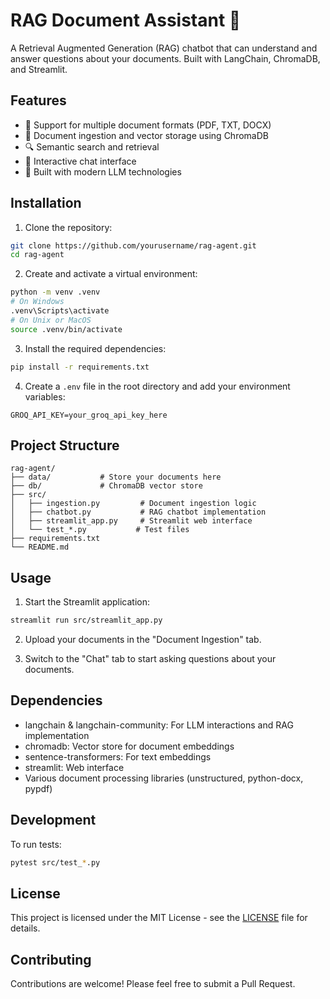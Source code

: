 # RAG Document Assistant 🤖

A Retrieval Augmented Generation (RAG) chatbot that can understand and answer questions about your documents. Built with LangChain, ChromaDB, and Streamlit.

## Features

- 📄 Support for multiple document formats (PDF, TXT, DOCX)
- 💾 Document ingestion and vector storage using ChromaDB
- 🔍 Semantic search and retrieval
- 💬 Interactive chat interface
- 🚀 Built with modern LLM technologies

## Installation

1. Clone the repository:
```bash
git clone https://github.com/yourusername/rag-agent.git
cd rag-agent
```

2. Create and activate a virtual environment:
```bash
python -m venv .venv
# On Windows
.venv\Scripts\activate
# On Unix or MacOS
source .venv/bin/activate
```

3. Install the required dependencies:
```bash
pip install -r requirements.txt
```

4. Create a `.env` file in the root directory and add your environment variables:
```
GROQ_API_KEY=your_groq_api_key_here
```

## Project Structure

```
rag-agent/
├── data/           # Store your documents here
├── db/             # ChromaDB vector store
├── src/
│   ├── ingestion.py         # Document ingestion logic
│   ├── chatbot.py           # RAG chatbot implementation
│   ├── streamlit_app.py     # Streamlit web interface
│   └── test_*.py           # Test files
├── requirements.txt
└── README.md
```

## Usage

1. Start the Streamlit application:
```bash
streamlit run src/streamlit_app.py
```

2. Upload your documents in the "Document Ingestion" tab.

3. Switch to the "Chat" tab to start asking questions about your documents.

## Dependencies

- langchain & langchain-community: For LLM interactions and RAG implementation
- chromadb: Vector store for document embeddings
- sentence-transformers: For text embeddings
- streamlit: Web interface
- Various document processing libraries (unstructured, python-docx, pypdf)

## Development

To run tests:
```bash
pytest src/test_*.py
```

## License

This project is licensed under the MIT License - see the [LICENSE](LICENSE) file for details.

## Contributing

Contributions are welcome! Please feel free to submit a Pull Request.
